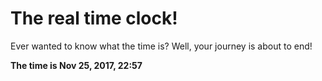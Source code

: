 # The real time clock!

Ever wanted to know what the time is? Well, your journey is about to end!

**The time is Nov 25, 2017, 22:57**